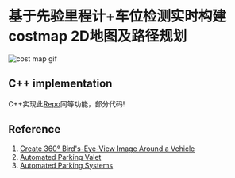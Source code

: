 # 基于先验里程计+车位检测实时构建costmap 2D地图及路径规划

![cost map gif](./data/mapOnLine.gif)

## C++ implementation

C++实现此[Repo](https://github.com/cuixing158/costmap_pathplan)同等功能，部分代码!

## Reference

1. [Create 360° Bird's-Eye-View Image Around a Vehicle](https://www.mathworks.com/help/driving/ug/create-360-birds-eye-view-image.html)
1. [Automated Parking Valet](https://www.mathworks.com/help/driving/ug/automated-parking-valet.html)
1. [Automated Parking Systems](https://www.mathworks.com/help/driving/automated-parking-systems.html)
